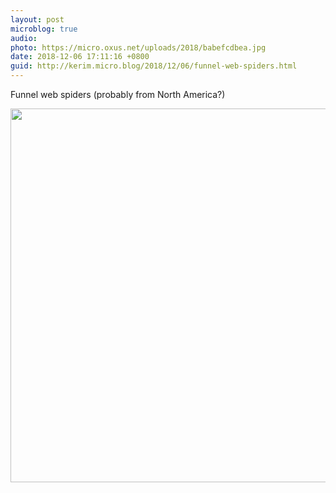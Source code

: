 ```yaml
---
layout: post
microblog: true
audio: 
photo: https://micro.oxus.net/uploads/2018/babefcdbea.jpg
date: 2018-12-06 17:11:16 +0800
guid: http://kerim.micro.blog/2018/12/06/funnel-web-spiders.html
---
```

Funnel web spiders (probably from North America?)

<img src="https://micro.oxus.net/uploads/2018/babefcdbea.jpg" width="600" height="598" alt="" />
